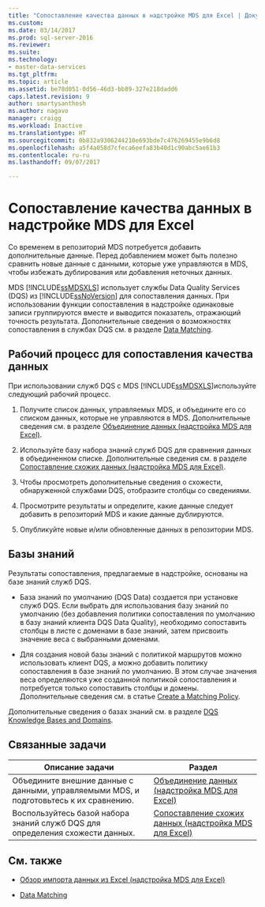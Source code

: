 ```yaml
---
title: "Сопоставление качества данных в надстройке MDS для Excel | Документы Майкрософт"
ms.custom: 
ms.date: 03/14/2017
ms.prod: sql-server-2016
ms.reviewer: 
ms.suite: 
ms.technology:
- master-data-services
ms.tgt_pltfrm: 
ms.topic: article
ms.assetid: be78d051-0d56-46d3-bb89-327e218dadd6
caps.latest.revision: 9
author: smartysanthosh
ms.author: nagavo
manager: craigg
ms.workload: Inactive
ms.translationtype: HT
ms.sourcegitcommit: 0b832a9306244210e693bde7c476269455e9b6d8
ms.openlocfilehash: a5f4a058d7cfeca6eefa83b40d1c90abc5ae61b3
ms.contentlocale: ru-ru
ms.lasthandoff: 09/07/2017

---
```

# <a name="data-quality-matching-in-the-mds-add-in-for-excel"></a>Сопоставление качества данных в надстройке MDS для Excel
  Со временем в репозиторий MDS потребуется добавить дополнительные данные. Перед добавлением может быть полезно сравнить новые данные с данными, которые уже управляются в MDS, чтобы избежать дублирования или добавления неточных данных.  
  
 MDS [!INCLUDE[ssMDSXLS](../../includes/ssmdsxls-md.md)] использует службы Data Quality Services (DQS) из [!INCLUDE[ssNoVersion](../../includes/ssnoversion-md.md)] для сопоставления данных. При использовании функции сопоставления в надстройке одинаковые записи группируются вместе и выводится показатель, отражающий точность результата. Дополнительные сведения о возможностях сопоставления в службах DQS см. в разделе [Data Matching](../../data-quality-services/data-matching.md).  
  
## <a name="workflow-for-data-quality-matching"></a>Рабочий процесс для сопоставления качества данных  
 При использовании служб DQS с MDS [!INCLUDE[ssMDSXLS](../../includes/ssmdsxls-md.md)]используйте следующий рабочий процесс.  
  
1.  Получите список данных, управляемых MDS, и объедините его со списком данных, которые не управляются в MDS. Дополнительные сведения см. в разделе [Объединение данных (надстройка MDS для Excel)](../../master-data-services/microsoft-excel-add-in/combine-data-mds-add-in-for-excel.md).  
  
2.  Используйте базу набора знаний служб DQS для сравнения данных в объединенном списке. Дополнительные сведения см. в разделе [Сопоставление схожих данных (надстройка MDS для Excel)](../../master-data-services/microsoft-excel-add-in/match-similar-data-mds-add-in-for-excel.md).  
  
3.  Чтобы просмотреть дополнительные сведения о схожести, обнаруженной службами DQS, отобразите столбцы со сведениями.  
  
4.  Просмотрите результаты и определите, какие данные следует добавить в репозиторий MDS и какие данные дублируются.  
  
5.  Опубликуйте новые и/или обновленные данных в репозитории MDS.  
  
## <a name="knowledge-bases"></a>Базы знаний  
 Результаты сопоставления, предлагаемые в надстройке, основаны на базе знаний служб DQS.  
  
-   База знаний по умолчанию (DQS Data) создается при установке служб DQS. Если выбрать для использования базу знаний по умолчанию (без добавления политики сопоставления по умолчанию в базу знаний клиента DQS Data Quality), необходимо сопоставить столбцы в листе с доменами в базе знаний, затем присвоить значение веса с выбранными доменами.  
  
-   Для создания новой базы знаний с политикой маршрутов можно использовать клиент DQS, а можно добавить политику сопоставления в базе знаний по умолчанию. В этом случае значения веса определяются уже созданной политикой сопоставления и потребуется только сопоставить столбцы и домены. Дополнительные сведения см. в статье [Create a Matching Policy](../../data-quality-services/create-a-matching-policy.md).  
  
 Дополнительные сведения о базах знаний см. в разделе [DQS Knowledge Bases and Domains](../../data-quality-services/dqs-knowledge-bases-and-domains.md).  
  
## <a name="related-tasks"></a>Связанные задачи  
  
|Описание задачи|Раздел|  
|----------------------|-----------|  
|Объедините внешние данные с данными, управляемыми MDS, и подготовьтесь к их сравнению.|[Объединение данных (надстройка MDS для Excel)](../../master-data-services/microsoft-excel-add-in/combine-data-mds-add-in-for-excel.md)|  
|Воспользуйтесь базой набора знаний служб DQS для определения схожести данных.|[Сопоставление схожих данных (надстройка MDS для Excel)](../../master-data-services/microsoft-excel-add-in/match-similar-data-mds-add-in-for-excel.md)|  
  
## <a name="related-content"></a>См. также  
  
-   [Обзор импорта данных из Excel (надстройка MDS для Excel)](../../master-data-services/microsoft-excel-add-in/overview-importing-data-from-excel-mds-add-in-for-excel.md)  
  
-   [Data Matching](../../data-quality-services/data-matching.md)  
  
  

